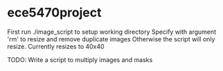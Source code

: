 # ece5470project

First run ./image_script to setup working directory
Specify with argument 'rm' to resize and remove duplicate images
Otherwise the script will only resize.
Currently resizes to 40x40

TODO: Write a script to multiply images and masks